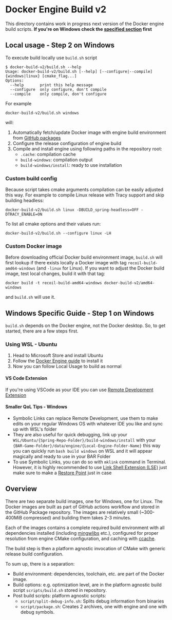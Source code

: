 # Docker Engine Build v2

This directory contains work in progress next version of the Docker engine
build scripts. **If you're on Windows check the [specified section](README.md#windows-specific-guide---step-1-on-windows) first**

## Local usage - Step 2 on Windows

To execute build locally use `build.sh` script

```console
$ docker-build-v2/build.sh --help
Usage: docker-build-v2/build.sh [--help] [--configure|--compile] {windows|linux} [cmake_flag...]
Options:
  --help       print this help message
  --configure  only configure, don't compile
  --compile    only compile, don't configure
```

For example

```shell
docker-build-v2/build.sh windows
```

will:

1. Automatically fetch/update Docker image with engine build environment from
   [GitHub packages](https://github.com/beyond-all-reason?tab=packages&repo_name=spring)
2. Configure the release configuration of engine build
3. Compile and install engine using following paths in the repository root:
   - `.cache`: compilation cache
   - `build-windows`: compilation output
   - `build-windows/install`: ready to use installation

### Custom build config

Because script takes cmake arguments compilation can be easily adjusted this
way. For example to compile Linux release with Tracy support and skip building
headless:

```shell
docker-build-v2/build.sh linux -DBUILD_spring-headless=OFF -DTRACY_ENABLE=ON
```

To list all cmake options and their values run:

```shell
docker-build-v2/build.sh --configure linux -LH
```

### Custom Docker image

Before downloading official Docker build environment image, `build.sh` will
first lookup if there exists locally a Docker image with tag
`recoil-build-amd64-windows` (and `-linux` for Linux). If you want to adjust
the Docker build image, test local changes, build it with that tag:

```shell
docker build -t recoil-build-amd64-windows docker-build-v2/amd64-windows
```

and `build.sh` will use it.

## Windows Specific Guide - Step 1 on Windows
`build.sh` depends on the Docker engine, not the Docker desktop. So, to get started, there are a few steps first.

### Using WSL - Ubuntu
1. Head to Microsoft Store and install Ubuntu
2. Follow the [Docker Engine guide](https://docs.docker.com/engine/install/ubuntu/#install-using-the-repository) to install it
3. Now you can follow Local Usage to build as normal

#### VS Code Extension
If you're using VSCode as your IDE you can use [Remote Development Extension](https://marketplace.visualstudio.com/items?itemName=ms-vscode-remote.vscode-remote-extensionpack)

#### Smaller QoL Tips - Windows
- Symbolic Links can replace Remote Development, use them to make edits on your regular Windows OS with whatever IDE you like and sync up with WSL's folder
- They are also useful for quick debugging, link up your `WSL/Ubuntu/{Spring-Repo-Folder}/build-windows/install` with your `{BAR-Game-Folder}/data/engine/{Local-Engine-Folder-Name}` this way you can quickly run `bash build windows` on WSL and it will appear magically and ready to use in your BAR Folder
- To use Symbolic Links, you can do so with `mklink` command in Terminal. However, it is highly recommended to use [Link Shell Extension (LSE)](https://schinagl.priv.at/nt/hardlinkshellext/linkshellextension.html) just make sure to make a [Restore Point](https://support.microsoft.com/en-us/windows/system-restore-a5ae3ed9-07c4-fd56-45ee-096777ecd14e#:~:text=Apply%20a%20restore%20point%20from,%E2%80%8B%E2%80%8B%E2%80%8B%E2%80%8B%E2%80%8B) just in case


## Overview

There are two separate build images, one for Windows, one for Linux. The Docker
images are built as part of GitHub actions workflow and stored in the GitHub
Package repository. The images are relatively small (~300-400MiB compressed)
and building them takes 2-3 minutes.

Each of the images contains a complete required build environment with all
dependencies installed (including
[mingwlibs](https://github.com/beyond-all-reason/mingwlibs64) etc.), configured
for proper resolution from engine CMake configuration, and caching with
[ccache](https://ccache.dev/).

The build step is then a platform agnostic invocation of CMake with generic
release build configuration.

To sum up, there is a separation:

- Build environment: dependencies, toolchain, etc. are part of the Docker
  image.
- Build options: e.g. optimization level, are in the platform agnostic build
  script `scripts/build.sh` stored in repository.
- Post build scripts: platform agnostic scripts:
  - `script/split-debug-info.sh`: Splits debug information from binaries
  - `script/package.sh`: Creates 2 archives, one with engine and one with
     debug symbols.
